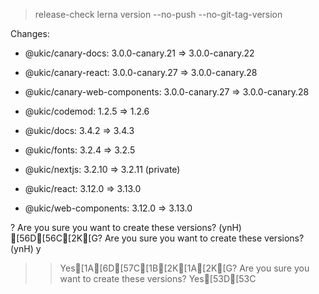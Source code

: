 
> release-check
> lerna version --no-push --no-git-tag-version


Changes:

- @ukic/canary-docs: 3.0.0-canary.21 => 3.0.0-canary.22

- @ukic/canary-react: 3.0.0-canary.27 => 3.0.0-canary.28

- @ukic/canary-web-components: 3.0.0-canary.27 => 3.0.0-canary.28

- @ukic/codemod: 1.2.5 => 1.2.6

- @ukic/docs: 3.4.2 => 3.4.3

- @ukic/fonts: 3.2.4 => 3.2.5

- @ukic/nextjs: 3.2.10 => 3.2.11 (private)

- @ukic/react: 3.12.0 => 3.13.0

- @ukic/web-components: 3.12.0 => 3.13.0

? Are you sure you want to create these versions? (ynH) [56D[56C[2K[G? Are you sure you want to create these versions? (ynH) y
>> Yes[1A[6D[57C[1B[2K[1A[2K[G? Are you sure you want to create these versions? Yes[53D[53C
